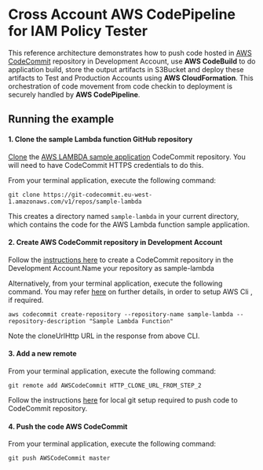 # Cross Account AWS CodePipeline for IAM Policy Tester

This reference architecture demonstrates how to push code hosted in [AWS CodeCommit](https://git-codecommit.eu-west-1.amazonaws.com/v1/repos/sample-lambda) repository in Development Account,
use **AWS CodeBuild** to do application build, store the output artifacts in S3Bucket and deploy these artifacts to Test
and Production Accounts using **AWS CloudFormation**. This orchestration of code movement from code checkin to deployment
is securely handled by **AWS CodePipeline**.


## Running the example

#### 1. Clone the sample Lambda function GitHub repository

[Clone](https://help.github.com/articles/cloning-a-repository/) the [AWS LAMBDA sample application](https://git-codecommit.eu-west-1.amazonaws.com/v1/repos/sample-lambda) CodeCommit repository. You will need to have CodeCommit HTTPS credentials to do this.

From your terminal application, execute the following command:

```console
git clone https://git-codecommit.eu-west-1.amazonaws.com/v1/repos/sample-lambda
```

This creates a directory named `sample-lambda` in your current directory, which contains the code for the AWS Lambda function sample application.

#### 2. Create **AWS CodeCommit** repository in Development Account

Follow the [instructions here](http://docs.aws.amazon.com/codecommit/latest/userguide/getting-started.html#getting-started-create-repo) to create a CodeCommit repository
in the Development Account.Name your repository as sample-lambda

Alternatively, from your terminal application, execute the following command. You may refer [here](http://docs.aws.amazon.com/codecommit/latest/userguide/how-to-create-repository.html#how-to-create-repository-cli)
on further details, in order to setup AWS Cli , if required.

```console
aws codecommit create-repository --repository-name sample-lambda --repository-description "Sample Lambda Function"
```

Note the cloneUrlHttp URL in the response from above CLI.

#### 3. Add a new remote

From your terminal application, execute the following command:

```console
git remote add AWSCodeCommit HTTP_CLONE_URL_FROM_STEP_2
```

Follow the instructions [here](http://docs.aws.amazon.com/codecommit/latest/userguide/setting-up.html) for local git setup required to push code to CodeCommit repository.

#### 4. Push the code AWS CodeCommit

From your terminal application, execute the following command:

```console
git push AWSCodeCommit master
```
